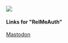 <a href="https://github.com/spikehidden/">
  <img align="center" src="https://github-readme-stats.vercel.app/api?username=Spikehidden&show_icons=true&theme=tokyonight" />
</a>

<!--
### Hi there 👋
**spikehidden/spikehidden** is a ✨ _special_ ✨ repository because its `README.md` (this file) appears on your GitHub profile.

Here are some ideas to get you started:

- 🔭 I’m currently working on ...
- 🌱 I’m currently learning ...
- 👯 I’m looking to collaborate on ...
- 🤔 I’m looking for help with ...
- 💬 Ask me about ...
- 📫 How to reach me: ...
- 😄 Pronouns: ...
- ⚡ Fun fact: ...
-->

#### Links for "RelMeAuth"

<a rel="nofollow me" href="https://furry.fail/@spikehidden">Mastodon</a>
